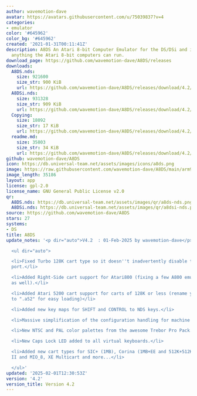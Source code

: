 ```yaml
---
author: wavemotion-dave
avatar: https://avatars.githubusercontent.com/u/75039837?v=4
categories:
- emulator
color: '#645962'
color_bg: '#645962'
created: '2021-01-31T00:11:41Z'
description: A8DS An Atari 8-bit Computer Emulator for the DS/DSi and includes virtually
  anything the Atari 8-bit computers can run.
download_page: https://github.com/wavemotion-dave/A8DS/releases
downloads:
  A8DS.nds:
    size: 921600
    size_str: 900 KiB
    url: https://github.com/wavemotion-dave/A8DS/releases/download/4.2/A8DS.nds
  A8DSi.nds:
    size: 931328
    size_str: 909 KiB
    url: https://github.com/wavemotion-dave/A8DS/releases/download/4.2/A8DSi.nds
  Copying:
    size: 18092
    size_str: 17 KiB
    url: https://github.com/wavemotion-dave/A8DS/releases/download/4.2/Copying
  readme.md:
    size: 35803
    size_str: 34 KiB
    url: https://github.com/wavemotion-dave/A8DS/releases/download/4.2/readme.md
github: wavemotion-dave/A8DS
icon: https://db.universal-team.net/assets/images/icons/a8ds.png
image: https://raw.githubusercontent.com/wavemotion-dave/A8DS/main/arm9/gfx/bgTop.png
image_length: 35186
layout: app
license: gpl-2.0
license_name: GNU General Public License v2.0
qr:
  A8DS.nds: https://db.universal-team.net/assets/images/qr/a8ds-nds.png
  A8DSi.nds: https://db.universal-team.net/assets/images/qr/a8dsi-nds.png
source: https://github.com/wavemotion-dave/A8DS
stars: 27
systems:
- DS
title: A8DS
update_notes: '<p dir="auto">V4.2  : 01-Feb-2025 by wavemotion-dave</p>

  <ul dir="auto">

  <li>Fixed Turbo 128K cart type so it doesn''t inadvertently disable the cartridge
  port.</li>

  <li>Added Right-Side cart support for Atari800 (fixing a few A800 emulation issues
  as well).</li>

  <li>Added Atari 5200 cart support for carts of 128K or less (rename your 5200 carts
  to ".a52" for easy loading)</li>

  <li>Added new key maps for SHIFT and CONTROL to NDS keys.</li>

  <li>Massive simplification of the configuration handling for machine type.</li>

  <li>New NTSC and PAL color palettes from the awesome Trebor Pro Pack.</li>

  <li>New Caps Lock LED added to all virtual keyboards.</li>

  <li>Added new cart types for SIC+ (1MB), Corina (1MB+EE and 512K+512K+EE), Telelink
  II and MIO_8, XE Multicart and more...</li>

  </ul>'
updated: '2025-02-01T12:30:53Z'
version: '4.2'
version_title: Version 4.2
---
```

